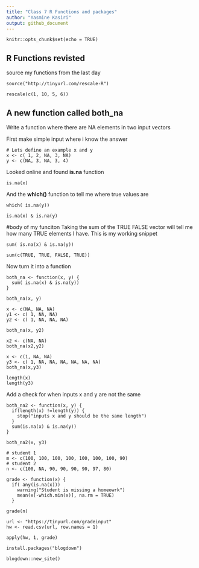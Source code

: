 ```yaml
---
title: "Class 7 R Functions and packages"
author: "Yasmine Kasiri"
output: github_document
---
```


```{r setup, include=FALSE}
knitr::opts_chunk$set(echo = TRUE)
```

## R Functions revisted

source my functions from the last day

```{r}
source("http://tinyurl.com/rescale-R")
```

```{r}
rescale(c(1, 10, 5, 6))
```

## A new function called both_na

Write a function where there are NA elements in two input vectors

First make simple input where i know the answer
```{r}
# Lets define an example x and y
x <- c( 1, 2, NA, 3, NA)
y <- c(NA, 3, NA, 3, 4)
```

Looked online and found **is.na** function
```{r}
is.na(x)
```

And the **which()** function to tell me where true values are
```{r}
which( is.na(y))
```

```{r}
is.na(x) & is.na(y)
```

#body of my funciton
Taking the sum of the TRUE FALSE vector will tell me how many TRUE elements I have. This is my working snippet
```{r}
sum( is.na(x) & is.na(y))
```

```{r}
sum(c(TRUE, TRUE, FALSE, TRUE))
```

Now turn it into a function
```{r}
both_na <- function(x, y) {
  sum( is.na(x) & is.na(y))
}
```

```{r}
both_na(x, y)
```

```{r}
x <- c(NA, NA, NA)
y1 <- c( 1, NA, NA)
y2 <- c( 1, NA, NA, NA)
```

```{r}
both_na(x, y2)
```

```{r}
x2 <- c(NA, NA)
both_na(x2,y2)
```

```{r}
x <- c(1, NA, NA)
y3 <- c( 1, NA, NA, NA, NA, NA, NA)
both_na(x,y3)
```

```{r}
length(x)
length(y3)
```

Add a check for when inputs x and y are not the same
```{r}
both_na2 <- function(x, y) {
  if(length(x) !=length(y)) {
    stop("inputs x and y should be the same length")
  }
  sum(is.na(x) & is.na(y))
}
```

```{r}
both_na2(x, y3)
```

```{r}
# student 1
m <- c(100, 100, 100, 100, 100, 100, 100, 90)
# student 2
n <- c(100, NA, 90, 90, 90, 90, 97, 80)
```

```{r}
grade <- function(x) {
  if( any(is.na(x)))
    warning("Student is missing a homeowrk")
    mean(x[-which.min(x)], na.rm = TRUE)
  }
```

```{r}
grade(n)
```

```{r}
url <- "https://tinyurl.com/gradeinput"
hw <- read.csv(url, row.names = 1)
```

```{r}
apply(hw, 1, grade)
```

```{r}
install.packages("blogdown")
```

```{r}
blogdown::new_site()
```

